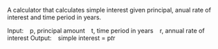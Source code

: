 A calculator that calculates simple interest given principal, anual rate of interest and time period in years.

Input:
  p, principal amount
  t, time period in years
  r, annual rate of interest
Output:
  simple interest = p*t*r
